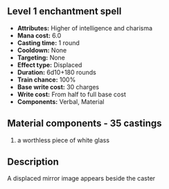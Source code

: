 ## Level 1 enchantment spell
- **Attributes:** Higher of intelligence and charisma
- **Mana cost:** 6.0
- **Casting time:** 1 round
- **Cooldown:** None
- **Targeting:** None
- **Effect type:** Displaced
- **Duration:** 6d10+180 rounds
- **Train chance:** 100%
- **Base write cost:** 30 charges
- **Write cost:** From half to full base cost
- **Components:** Verbal, Material
## Material components - 35 castings
1. a worthless piece of white glass
## Description
A displaced mirror image appears beside the caster
